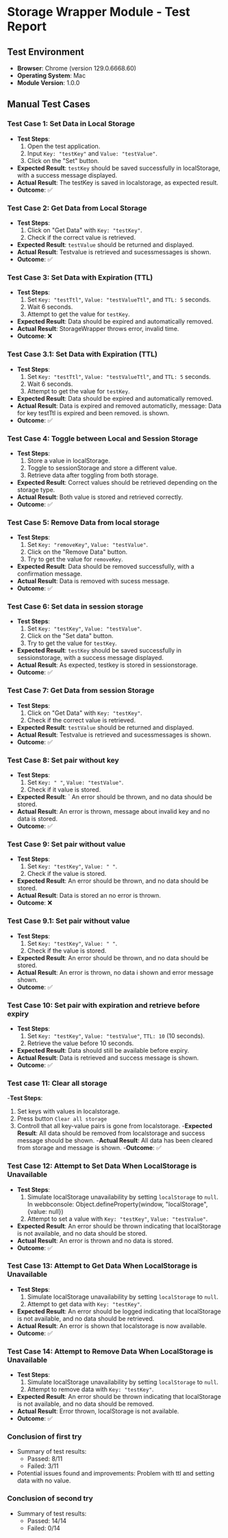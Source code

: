 # Storage Wrapper Module - Test Report

## Test Environment
- **Browser**: Chrome (version 129.0.6668.60)
- **Operating System**: Mac
- **Module Version**: 1.0.0

## Manual Test Cases

### Test Case 1: Set Data in Local Storage
- **Test Steps**:
  1. Open the test application.
  2. Input `Key: "testKey"` and `Value: "testValue"`.
  3. Click on the "Set" button.
- **Expected Result**: `testKey` should be saved successfully in localStorage, with a success message displayed.
- **Actual Result**: The testKey is saved in localstorage, as expected result. 
- **Outcome**: ✅ 

### Test Case 2: Get Data from Local Storage
- **Test Steps**:
  1. Click on "Get Data" with `Key: "testKey"`.
  2. Check if the correct value is retrieved.
- **Expected Result**: `testValue` should be returned and displayed.
- **Actual Result**: Testvalue is retrieved and sucessmessages is shown. 
- **Outcome**: ✅

### Test Case 3: Set Data with Expiration (TTL)
- **Test Steps**:
  1. Set `Key: "testTtl"`, `Value: "testValueTtl"`, and `TTL: 5` seconds.
  2. Wait 6 seconds.
  3. Attempt to get the value for `testKey`.
- **Expected Result**: Data should be expired and automatically removed.
- **Actual Result**: StorageWrapper throws error, invalid time.
- **Outcome**: ❌

### Test Case 3.1: Set Data with Expiration (TTL)
- **Test Steps**:
  1. Set `Key: "testTtl"`, `Value: "testValueTtl"`, and `TTL: 5` seconds.
  2. Wait 6 seconds.
  3. Attempt to get the value for `testKey`.
- **Expected Result**: Data should be expired and automatically removed.
- **Actual Result**: Data is expired and removed automaticlly, message: Data for key testTtl is expired and been removed. is shown.
- **Outcome**: ✅

### Test Case 4: Toggle between Local and Session Storage
- **Test Steps**:
  1. Store a value in localStorage.
  2. Toggle to sessionStorage and store a different value.
  3. Retrieve data after toggling from both storage.
- **Expected Result**: Correct values should be retrieved depending on the storage type.
- **Actual Result**: Both value is stored and retrieved correctly. 
- **Outcome**: ✅

### Test Case 5: Remove Data from local storage
- **Test Steps**:
  1. Set `Key: "removeKey"`, `Value: "testValue"`.
  2. Click on the "Remove Data" button.
  3. Try to get the value for `removeKey`.
- **Expected Result**: Data should be removed successfully, with a confirmation message.
- **Actual Result**: Data is removed with sucess message. 
- **Outcome**: ✅

### Test Case 6: Set data in session storage
- **Test Steps**:
  1. Set `Key: "testKey"`, `Value: "testValue"`.
  2. Click on the "Set data" button.
  3. Try to get the value for `testKey`.
- **Expected Result**: `testKey` should be saved successfully in sessionstorage, with a success message displayed.
- **Actual Result**: As expected, testkey is stored in sessionstorage. 
- **Outcome**: ✅

### Test Case 7: Get Data from session Storage
- **Test Steps**:
  1. Click on "Get Data" with `Key: "testKey"`.
  2. Check if the correct value is retrieved.
- **Expected Result**: `testValue` should be returned and displayed.
- **Actual Result**: Testvalue is retrieved and sucessmessages is shown. 
- **Outcome**: ✅

### Test Case 8: Set pair without key
- **Test Steps**:
  1. Set `Key: " "`, `Value: "testValue"`.
  2. Check if it value is stored. 
- **Expected Result**: ` An error should be thrown, and no data should be stored.
- **Actual Result**: An error is thrown, message about invalid key and no data is stored.
- **Outcome**: ✅

### Test Case 9: Set pair without value
- **Test Steps**:
  1. Set `Key: "testKey"`, `Value: " "`.
  2. Check if the value is stored.
- **Expected Result**: An error should be thrown, and no data should be stored.
- **Actual Result**: Data is stored an no error is thrown. 
- **Outcome**: ❌

### Test Case 9.1: Set pair without value
- **Test Steps**:
  1. Set `Key: "testKey"`, `Value: " "`.
  2. Check if the value is stored.
- **Expected Result**: An error should be thrown, and no data should be stored.
- **Actual Result**: An error is thrown, no data i shown and error message shown. 
- **Outcome**: ✅

### Test Case 10: Set pair with expiration and retrieve before expiry 
- **Test Steps**:
  1. Set `Key: "testKey"`, `Value: "testValue"`, `TTL: 10` (10 seconds).
  2. Retrieve the value before 10 seconds.
- **Expected Result**: Data should still be available before expiry.
- **Actual Result**: Data is retrieved and success message is shown.
- **Outcome**: ✅

### Test case 11: Clear all storage
-**Test Steps**:
 1. Set keys with values in localstorage.
 2. Press button `Clear all storage`
 3. Controll that all key-value pairs is gone from localstorage. 
-**Expected Result**: All data should be removed from localstorage and success message should be shown. 
-**Actual Result**: All data has been cleared from storage and message is shown.
-**Outcome**: ✅

### Test Case 12: Attempt to Set Data When LocalStorage is Unavailable
- **Test Steps**:
  1. Simulate localStorage unavailability by setting `localStorage` to `null`. In webbconsole: Object.defineProperty(window, "localStorage", {value: null})
  2. Attempt to set a value with `Key: "testKey"`, `Value: "testValue"`.
- **Expected Result**: An error should be thrown indicating that localStorage is not available, and no data should be stored.
- **Actual Result**: An error is thrown and no data is stored. 
- **Outcome**: ✅

### Test Case 13: Attempt to Get Data When LocalStorage is Unavailable
- **Test Steps**:
  1. Simulate localStorage unavailability by setting `localStorage` to `null`.
  2. Attempt to get data with `Key: "testKey"`.
- **Expected Result**: An error should be logged indicating that localStorage is not available, and no data should be retrieved.
- **Actual Result**: An error is shown that localstorage is now available. 
- **Outcome**: ✅

### Test Case 14: Attempt to Remove Data When LocalStorage is Unavailable
- **Test Steps**:
  1. Simulate localStorage unavailability by setting `localStorage` to `null`.
  2. Attempt to remove data with `Key: "testKey"`.
- **Expected Result**: An error should be thrown indicating that localStorage is not available, and no data should be removed.
- **Actual Result**: Error thrown, localStorage is not available.
- **Outcome**: ✅

### Conclusion of first try
- Summary of test results: 
  - Passed: 8/11 
  - Failed: 3/11
- Potential issues found and improvements: Problem with ttl and setting data with no value.

### Conclusion of second try
- Summary of test results: 
  - Passed: 14/14
  - Failed: 0/14
